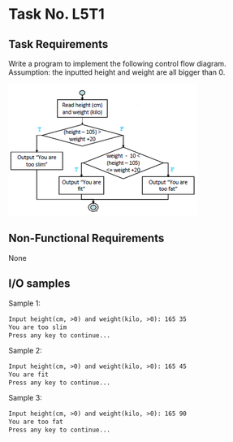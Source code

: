 # Task No. L5T1

## Task Requirements
Write a program to implement the following control flow diagram. Assumption: the inputted height and weight are all bigger than 0.

![L5T1 control flow diagram](assets/L5T1.png)

## Non-Functional Requirements

None

## I/O samples

Sample 1:
```
Input height(cm, >0) and weight(kilo, >0): 165 35
You are too slim
Press any key to continue...
```

Sample 2:
```
Input height(cm, >0) and weight(kilo, >0): 165 45
You are fit
Press any key to continue...
```

Sample 3:
```
Input height(cm, >0) and weight(kilo, >0): 165 90
You are too fat
Press any key to continue...
```
